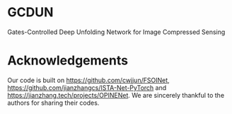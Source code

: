 # GCDUN
Gates-Controlled Deep Unfolding Network for Image Compressed Sensing

# Acknowledgements
Our code is built on https://github.com/cwjjun/FSOINet, https://github.com/jianzhangcs/ISTA-Net-PyTorch and https://jianzhang.tech/projects/OPINENet. We are sincerely thankful to the authors for sharing their codes.

